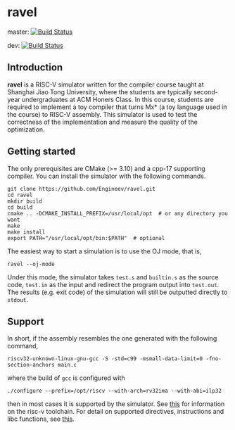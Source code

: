 # ravel
master: [![Build Status](https://travis-ci.com/Engineev/ravel.svg?token=t7LhMb4BZCM8Q58kCnsH&branch=master)](https://travis-ci.com/Engineev/ravel)

dev: [![Build Status](https://travis-ci.com/Engineev/ravel.svg?token=t7LhMb4BZCM8Q58kCnsH&branch=dev)](https://travis-ci.com/Engineev/ravel)

## Introduction

**ravel** is a RISC-V simulator written for the compiler course taught at 
Shanghai Jiao Tong University, where the students are typically second-year
undergraduates at ACM Honers Class. In this course, students are required to
implement a toy compiler that turns Mx* (a toy language used in the course) to
RISC-V assembly. This simulator is used to test the correctness of the 
implementation and measure the quality of the optimization.  

## Getting started
The only prerequisites are CMake (>= 3.10) and a cpp-17 supporting compiler.
You can install the simulator with the following commands.
```shell script
git clone https://github.com/Engineev/ravel.git
cd ravel
mkdir build
cd build
cmake .. -DCMAKE_INSTALL_PREFIX=/usr/local/opt  # or any directory you want
make 
make install
export PATH="/usr/local/opt/bin:$PATH"  # optional
```

The easiest way to start a simulation is to use the OJ mode, that is,
```shell script
ravel --oj-mode
```
Under this mode, the simulator takes `test.s` and `builtin.s` as the source
code, `test.in` as the input and redirect the program output into `test.out`.
The results (e.g. exit code) of the simulation will still be outputted directly
to `stdout`.

## Support

In short, if the assembly resembles the one generated with the following 
command,
```shell script
riscv32-unknown-linux-gnu-gcc -S -std=c99 -msmall-data-limit=0 -fno-section-anchors main.c
```
where the build of `gcc` is configured with
```shell script
./configure --prefix=/opt/riscv --with-arch=rv32ima --with-abi=ilp32
```
then in most cases it is supported by the simulator.
See [this](https://github.com/riscv/riscv-gnu-toolchain) for information on the
risc-v toolchain. For detail on supported directives, instructions and libc
functions, see [this](./doc/support.md).  



